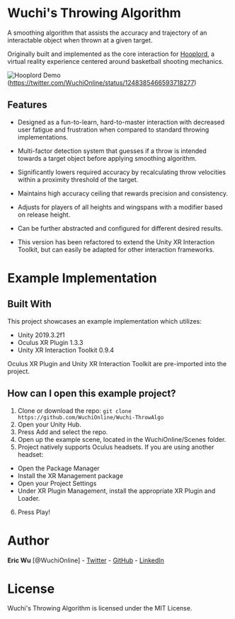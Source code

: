 # Wuchi's Throwing Algorithm

A smoothing algorithm that assists the accuracy and trajectory of an interactable object when thrown at a given target.

Originally built and implemented as the core interaction for [Hooplord](https://www.wuchi.online/hooplord), a virtual reality experience centered around basketball shooting mechanics.

![Hooplord Demo](https://files.cargocollective.com/c444505/HooplordThrow2Compressed.gif)(https://twitter.com/WuchiOnline/status/1248385466593718277)

## Features

- Designed as a fun-to-learn, hard-to-master interaction with decreased user fatigue and frustration when compared to standard throwing implementations.

- Multi-factor detection system that guesses if a throw is intended towards a target object before applying smoothing algorithm.

- Significantly lowers required accuracy by recalculating throw velocities within a proximity threshold of the target.

- Maintains high accuracy ceiling that rewards precision and consistency.

- Adjusts for players of all heights and wingspans with a modifier based on release height.

- Can be further abstracted and configured for different desired results.

- This version has been refactored to extend the Unity XR Interaction Toolkit, but can easily be adapted for other interaction frameworks.

# Example Implementation

## Built With

This project showcases an example implementation which utilizes:

* Unity 2019.3.2f1
* Oculus XR Plugin 1.3.3
* Unity XR Interaction Toolkit 0.9.4

Oculus XR Plugin and Unity XR Interaction Toolkit are pre-imported into the project.

## How can I open this example project?

1. Clone or download the repo: ```git clone https://github.com/WuchiOnline/Wuchi-ThrowAlgo```
2. Open your Unity Hub.
3. Press Add and select the repo.
4. Open up the example scene, located in the WuchiOnline/Scenes folder.
5. Project natively supports Oculus headsets. If you are using another headset:
- Open the Package Manager
- Install the XR Management package
- Open your Project Settings
- Under XR Plugin Management, install the appropriate XR Plugin and Loader.
6. Press Play!

# Author

**Eric Wu** [@WuchiOnline] - [Twitter](https://twitter.com/WuchiOnline) - [GitHub](https://github.com/WuchiOnline) - [LinkedIn](https://www.linkedin.com/in/ericwu90/)

# License

Wuchi's Throwing Algorithm is licensed under the MIT License.
